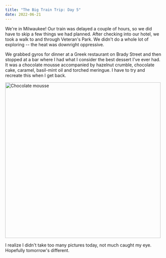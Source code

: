 ```yaml
---
title: "The Big Train Trip: Day 5"
date: 2022-06-21
---
```


We're in Milwaukee! Our train was delayed a couple of hours, so we did have to skip a few things we had planned. After checking into our hotel, we took a walk to and through Veteran's Park. We didn't do a whole lot of exploring -- the heat was downright oppressive.

We grabbed gyros for dinner at a Greek restaurant on Brady Street and then stopped at a bar where I had what I consider the best dessert I've ever had. It was a chocolate mousse accompanied by hazelnut crumble, chocolate cake, caramel, basil-mint oil and torched meringue. I have to try and recreate this when I get back.

<img src="/github-pages-with-jekyll/docs/assets/images/day5_dessert.jpg" alt="Chocolate mousse" width="500"/>

I realize I didn't take too many pictures today, not much caught my eye. Hopefully tomorrow's different. 